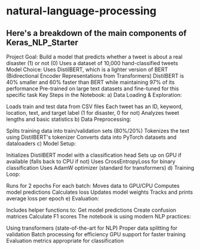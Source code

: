 # natural-language-processing

## Here's a breakdown of the main components of Keras_NLP_Starter

Project Goal:
Build a model that predicts whether a tweet is about a real disaster (1) or not (0)
Uses a dataset of 10,000 hand-classified tweets
Model Choice:
Uses DistilBERT, which is a lighter version of BERT (Bidirectional Encoder Representations from Transformers)
DistilBERT is 40% smaller and 60% faster than BERT while maintaining 97% of its performance
Pre-trained on large text datasets and fine-tuned for this specific task
Key Steps in the Notebook:
a) Data Loading & Exploration:

Loads train and test data from CSV files
Each tweet has an ID, keyword, location, text, and target label (1 for disaster, 0 for not)
Analyzes tweet lengths and basic statistics
b) Data Preprocessing:

Splits training data into train/validation sets (80%/20%)
Tokenizes the text using DistilBERT's tokenizer
Converts data into PyTorch datasets and dataloaders
c) Model Setup:

Initializes DistilBERT model with a classification head
Sets up on GPU if available (falls back to CPU if not)
Uses CrossEntropyLoss for binary classification
Uses AdamW optimizer (standard for transformers)
d) Training Loop:

Runs for 2 epochs
For each batch:
Moves data to GPU/CPU
Computes model predictions
Calculates loss
Updates model weights
Tracks and prints average loss per epoch
e) Evaluation:

Includes helper functions to:
Get model predictions
Create confusion matrices
Calculate F1 scores
The notebook is using modern NLP practices:

Using transformers (state-of-the-art for NLP)
Proper data splitting for validation
Batch processing for efficiency
GPU support for faster training
Evaluation metrics appropriate for classification